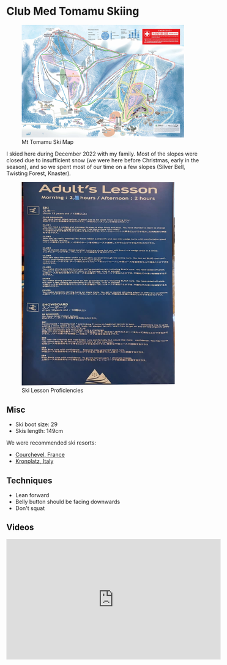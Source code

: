 # Club Med Tomamu Skiing

<figure>
  <a href="/static/images/2022-12-16/map.jpg"><img src="/static/images/2022-12-16/map.jpg" alt="Mt Tomamu Ski Map" loading="lazy"/></a>
  <figcaption>Mt Tomamu Ski Map<figcaption/>
</figure>

I skied here during December 2022 with my family. Most of the slopes were closed due to insufficient snow (we were here before Christmas, early in the season), and so we spent most of our time on a few slopes (Silver Bell, Twisting Forest, Knaster).

<figure>
  <img src="/static/images/2022-12-16/lessons.jpg" alt="Ski Lesson Proficiencies" loading="lazy" style="max-width: 400px"/>
  <figcaption>Ski Lesson Proficiencies<figcaption/>
</figure>

## Misc

- Ski boot size: 29
- Skis length: 149cm

We were recommended ski resorts:

- [Courchevel, France](https://en.m.wikipedia.org/wiki/Courchevel)
- [Kronplatz, Italy](https://www.skiresort.info/ski-resort/kronplatz-plan-de-corones/)

## Techniques

- Lean forward
- Belly button should be facing downwards
- Don't squat

## Videos

<iframe width="560" height="315" src="https://www.youtube-nocookie.com/embed/0lB3XJai1wc" title="YouTube video player" frameborder="0" allow="accelerometer; autoplay; clipboard-write; encrypted-media; gyroscope; picture-in-picture" allowfullscreen></iframe>